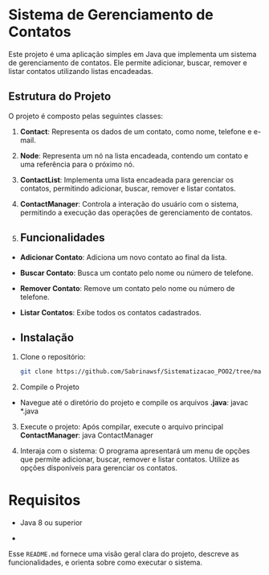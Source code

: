 # Sistema de Gerenciamento de Contatos
Este projeto é uma aplicação simples em Java que implementa um sistema de gerenciamento de contatos. Ele permite adicionar, buscar, remover e listar contatos utilizando listas encadeadas.

## Estrutura do Projeto

O projeto é composto pelas seguintes classes:

1. **Contact**: Representa os dados de um contato, como nome, telefone e e-mail.
2. **Node**: Representa um nó na lista encadeada, contendo um contato e uma referência para o próximo nó.
3. **ContactList**: Implementa uma lista encadeada para gerenciar os contatos, permitindo adicionar, buscar, remover e listar contatos.
4. **ContactManager**: Controla a interação do usuário com o sistema, permitindo a execução das operações de gerenciamento de contatos.

5. ## Funcionalidades

- **Adicionar Contato**: Adiciona um novo contato ao final da lista.
- **Buscar Contato**: Busca um contato pelo nome ou número de telefone.
- **Remover Contato**: Remove um contato pelo nome ou número de telefone.
- **Listar Contatos**: Exibe todos os contatos cadastrados.

- ## Instalação

1. Clone o repositório:
   ```bash
   git clone https://github.com/Sabrinawsf/Sistematizacao_POO2/tree/master/Sistematizacao_POO2

2. Compile o Projeto
- Navegue até o diretório do projeto e compile os arquivos **.java**:
 javac *.java

3. Execute o projeto:
   Após compilar, execute o arquivo principal **ContactManager**:
   java ContactManager
   
4. Interaja com o sistema:
   O programa apresentará um menu de opções que permite adicionar, buscar, remover e listar contatos. Utilize as opções disponíveis para gerenciar os contatos. 

# Requisitos
- Java 8 ou superior

- 
Esse `README.md` fornece uma visão geral clara do projeto, descreve as funcionalidades, e orienta sobre como executar o sistema.


